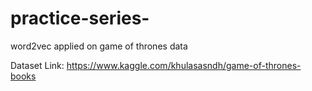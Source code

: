# practice-series-

word2vec applied on game of thrones data

Dataset Link: https://www.kaggle.com/khulasasndh/game-of-thrones-books
